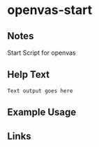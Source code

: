 # openvas-start

Notes
-------
Start Script for openvas

Help Text
-------
```
Text output goes here
```

Example Usage
-------

Links
-------

